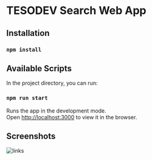 # TESODEV Search Web App

## Installation

### `npm install`

## Available Scripts

In the project directory, you can run:

### `npm run start`

Runs the app in the development mode.\
Open [http://localhost:3000](http://localhost:3000) to view it in the browser.

## Screenshots

![links](C:\Users\user\Desktop\ss1.jpg)

